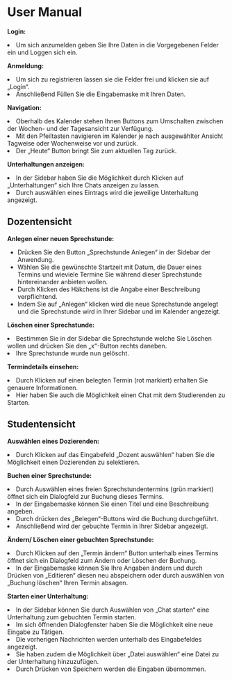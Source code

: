 <h1>User Manual</h1>

<b>Login:</b><br>
<li>Um sich anzumelden geben Sie Ihre Daten in die Vorgegebenen Felder ein und Loggen sich ein.</li>

<b>Anmeldung:</b><br>
<li>Um sich zu registrieren lassen sie die Felder frei und klicken sie auf „Login“.</li>
<li>Anschließend Füllen Sie die Eingabemaske mit Ihren Daten.</li>

<b>Navigation:</b><br>
<li>Oberhalb des Kalender stehen Ihnen Buttons zum Umschalten zwischen der Wochen- und der Tagesansicht zur Verfügung.</li>
<li>Mit den Pfeiltasten navigieren im Kalender je nach ausgewählter Ansicht Tagweise oder Wochenweise vor und zurück.</li>
<li>Der „Heute“ Button bringt Sie zum aktuellen Tag zurück.</li>

<b>Unterhaltungen anzeigen:</b><br>
<li>In der Sidebar haben Sie die Möglichkeit durch Klicken auf „Unterhaltungen“ sich Ihre Chats anzeigen zu lassen.</li>
<li>Durch auswählen eines Eintrags wird die jeweilige Unterhaltung angezeigt.</li>

<h2>Dozentensicht</h2>

<b>Anlegen einer neuen Sprechstunde:</b><br>
<ul>
  <li>Drücken Sie den Button „Sprechstunde Anlegen“ in der Sidebar der Anwendung.</li>
<li>Wählen Sie die gewünschte Startzeit mit Datum, die Dauer eines Termins und wieviele Termine Sie während dieser Sprechstunde hintereinander anbieten wollen.</li>
<li>Durch Klicken des Häkchens ist die Angabe einer Beschreibung verpflichtend.</li>
<li>Indem Sie auf „Anlegen“ klicken wird die neue Sprechstunde angelegt und die Sprechstunde wird in Ihrer Sidebar und im Kalender angezeigt.</li>
</ul>

<b>Löschen einer Sprechstunde:</b><br>
<li>Bestimmen Sie in der Sidebar die Sprechstunde welche Sie Löschen wollen und drücken Sie den „x“-Button rechts daneben.</li>
<li>Ihre Sprechstunde wurde nun gelöscht.</li>

<b>Termindetails einsehen:</b><br>
<li>Durch Klicken auf einen belegten Termin (rot markiert) erhalten Sie genauere Informationen.</li>
<li>Hier haben Sie auch die Möglichkeit einen Chat mit dem Studierenden zu Starten.</li>


<h2>Studentensicht</h2>

<b>Auswählen eines Dozierenden:</b><br>
<li>Durch Klicken auf das Eingabefeld „Dozent auswählen“ haben Sie die Möglichkeit einen Dozierenden zu selektieren.</li>

<b>Buchen einer Sprechstunde:</b><br>
<li>Durch Auswählen eines freien Sprechstundentermins (grün markiert) öffnet sich ein Dialogfeld zur Buchung dieses Termins.</li>
<li>In der Eingabemaske können Sie einen Titel und eine Beschreibung angeben.</li>
<li>Durch drücken des „Belegen“-Buttons wird die Buchung durchgeführt.</li>
<li>Anschließend wird der gebuchte Termin in Ihrer Sidebar angezeigt.</li>

<b>Ändern/ Löschen einer gebuchten Sprechstunde:</b><br>
<li>Durch Klicken auf den „Termin ändern“ Button unterhalb eines Termins öffnet sich ein Dialogfeld zum Ändern oder Löschen der Buchung.</li>
<li>In der Eingabemaske können Sie Ihre Angaben ändern und durch Drücken von „Editieren“ diesen neu abspeichern oder durch auswählen von „Buchung löschen“ Ihren Termin absagen.</li>

<b>Starten einer Unterhaltung:</b><br>
<li>In der Sidebar können Sie durch Auswählen von „Chat starten“ eine Unterhaltung zum gebuchten Termin starten.</li>
<li>Im sich öffnenden Dialogfenster haben Sie die Möglichkeit eine neue Eingabe zu Tätigen.</li>
<li>Die vorherigen Nachrichten werden unterhalb des Eingabefeldes angezeigt.</li>
<li>Sie haben zudem die Möglichkeit über „Datei auswählen“ eine Datei zu der Unterhaltung hinzuzufügen.</li>
<li>Durch Drücken von Speichern werden die Eingaben übernommen.</li>
